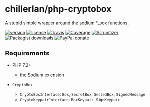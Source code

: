 # chillerlan/php-cryptobox

A stupid simple wrapper around the [sodium](https://www.php.net/manual/en/ref.sodium.php) *_box functions.

[![version][packagist-badge]][packagist]
[![license][license-badge]][license]
[![Travis][travis-badge]][travis]
[![Coverage][coverage-badge]][coverage]
[![Scrunitizer][scrutinizer-badge]][scrutinizer]
[![Packagist downloads][downloads-badge]][downloads]
[![PayPal donate][donate-badge]][donate]

[packagist-badge]: https://img.shields.io/packagist/v/chillerlan/php-cryptobox.svg?style=flat-square
[packagist]: https://packagist.org/packages/chillerlan/php-cryptobox
[license-badge]: https://img.shields.io/github/license/chillerlan/php-cryptobox.svg?style=flat-square
[license]: https://github.com/chillerlan/php-cryptobox/blob/master/LICENSE
[travis-badge]: https://img.shields.io/travis/chillerlan/php-cryptobox.svg?style=flat-square
[travis]: https://travis-ci.org/chillerlan/php-cryptobox
[coverage-badge]: https://img.shields.io/codecov/c/github/chillerlan/php-cryptobox.svg?style=flat-square
[coverage]: https://codecov.io/github/chillerlan/php-cryptobox
[scrutinizer-badge]: https://img.shields.io/scrutinizer/g/chillerlan/php-cryptobox.svg?style=flat-square
[scrutinizer]: https://scrutinizer-ci.com/g/chillerlan/php-cryptobox
[downloads-badge]: https://img.shields.io/packagist/dt/chillerlan/php-cryptobox.svg?style=flat-square
[downloads]: https://packagist.org/packages/chillerlan/php-cryptobox/stats
[donate-badge]: https://img.shields.io/badge/donate-paypal-ff33aa.svg?style=flat-square
[donate]: https://www.paypal.com/cgi-bin/webscr?cmd=_s-xclick&hosted_button_id=WLYUNAT9ZTJZ4

## Requirements
- PHP 7.2+
  - the [Sodium](http://php.net/manual/book.sodium.php) extension


- `CryptoBox`
  - `CryptoBoxInterface`: `Box`, `SecretBox`, `SealedBox`, `SignedMessage`
  - `CryptoKeypairInterface`: `BoxKeypair`, `SignKeypair`
